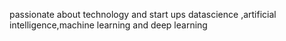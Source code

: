 passionate about technology and start ups
datascience ,artificial intelligence,machine learning and deep learning
